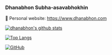 ### Dhanabhon Subha-asavabhokhin

🔭 Personal website: https://www.dhanabhon.com

[![dhanabhon's github stats](https://github-readme-stats.vercel.app/api?username=Dhanabhon&count_private=true&show_icons=true)](https://github.com/Dhanabhon)

[![Top Langs](https://github-readme-stats.vercel.app/api/top-langs/?username=Dhanabhon)](https://github.com/Dhanabhon)

[![GitHub](https://img.shields.io/github/followers/Dhanabhon?style=social)](https://github.com/Dhanabhon)
